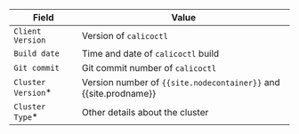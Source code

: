 | Field               | Value                                                            |
| ------------------- | ---------------------------------------------------------------- |
| `Client Version`    | Version of `calicoctl`                                           |
| `Build date`        | Time and date of `calicoctl` build                               |
| `Git commit`        | Git commit number of `calicoctl`                                 |
| `Cluster Version`\* | Version number of `{{site.nodecontainer}}` and {{site.prodname}} |
| `Cluster Type`\*    | Other details about the cluster                                  |